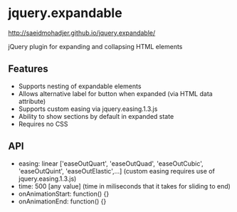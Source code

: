 jquery.expandable
=====================

http://saeidmohadjer.github.io/jquery.expandable/

jQuery plugin for expanding and collapsing HTML elements

<h2>Features</h2>
<ul>
	<li>Supports nesting of expandable elements</li>
	<li>Allows alternative label for button when expanded (via HTML data attribute)</li>
	<li>Supports custom easing via jquery.easing.1.3.js</li>
	<li>Ability to show sections by default in expanded state</li>
	<li>Requires no CSS</li>
</ul>

<h2>API</h2>
<ul>
	<li>easing: linear ['easeOutQuart', 'easeOutQuad', 'easeOutCubic', 'easeOutQuint', 'easeOutElastic',...] (custom easing requires use of jquery.easing.1.3.js)</li>
	<li>time: 500 [any value] (time in miliseconds that it takes for sliding to end)</li>
	<li>onAnimationStart: function() {} </li>
	<li>onAnimationEnd: function() {} </li>
</ul>
